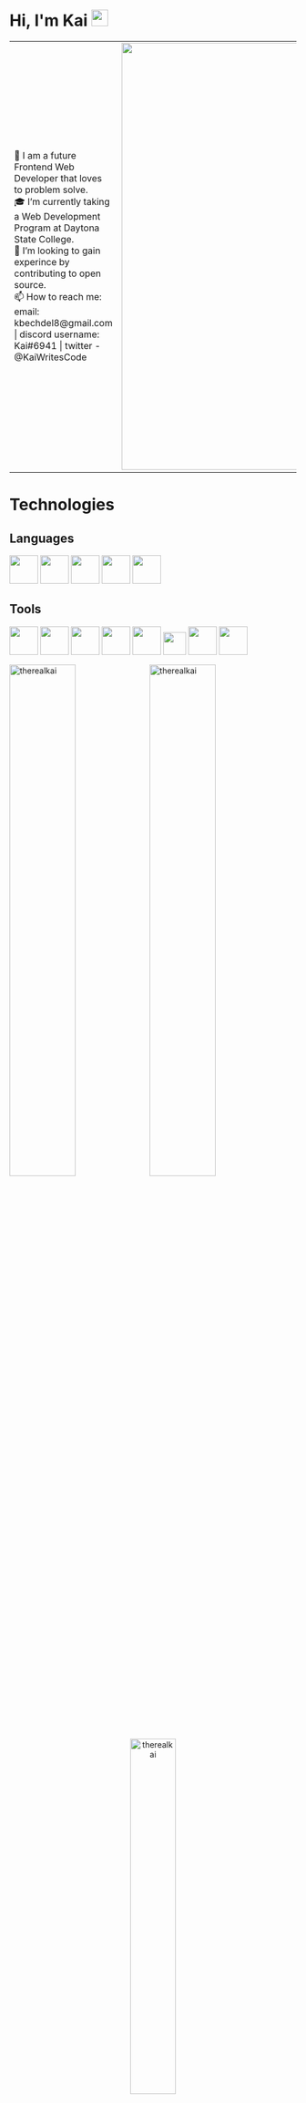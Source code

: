 # Hi, I'm Kai <img src="https://github.com/TheDudeThatCode/TheDudeThatCode/blob/master/Assets/Hi.gif" width="29px">

<table>
<tr>
  <td valign="center">
    🌱 I am a future Frontend Web Developer that loves to problem solve. <br/>
    🎓 I’m currently taking a Web Development Program at Daytona State College. <br/>
    🎯 I’m looking to gain experince by contributing to open source.<br/>
    📫 How to reach me: email: kbechdel8@gmail.com | discord username: Kai#6941 | twitter - @KaiWritesCode<br/>

<td >
  <img src="https://www.impactmybiz.com/wp-content/uploads/2020/06/20210805_Impact_5-Advanced-Tech-Examples-Blog_Hero-1.jpg" width="750" >

  </td>

  </tr>
</table>

# Technologies



<div>
  
  ## Languages
  <div>
    <img src="https://pics.freeicons.io/uploads/icons/png/8804286661557996995-512.png" width="50">
   <img src="https://pics.freeicons.io/uploads/icons/png/632690741557997006-512.png" width="50">
   <img src="https://pics.freeicons.io/uploads/icons/png/21088442871540553614-512.png" width="50">
     <img src="https://pics.freeicons.io/uploads/icons/png/8575147831553750379-512.png" width="50">
    <img src="https://pics.freeicons.io/uploads/icons/png/6655067911551942823-512.png" width="50">
  </div>

  
  ## Tools
  <div>
    <img src="https://pics.freeicons.io/uploads/icons/png/6247864081536298180-512.png" width="50">
    <img src="https://pics.freeicons.io/uploads/icons/png/9374299221540553610-512.png" width="50">
    <img src="https://pics.freeicons.io/uploads/icons/png/3842828341530103314-512.png" width="50">
    <img src="https://pics.freeicons.io/uploads/icons/png/9655574981556105319-512.png" width="50">
    <img src="https://iconape.com/wp-content/png_logo_vector/node-js-2.png" width="50">
    <img src="https://www.opc-router.de/wp-content/uploads/2021/03/mongodb_thumbnail.png" width="40">
    <img src="https://www.vectorlogo.zone/logos/mysql/mysql-official.svg" width="50">
    <img src="https://upload.wikimedia.org/wikipedia/commons/thumb/9/9a/Visual_Studio_Code_1.35_icon.svg/2048px-Visual_Studio_Code_1.35_icon.svg.png" width="50">
  </div>
</div>


<div>
<p align="center">
  <div>
  <img width="48%" src="https://github-readme-stats.vercel.app/api?username=therealkai&show_icons=true&theme=cobalt&hide_border=true" alt="therealkai" />
    <img width="48%" src="https://github-readme-streak-stats.herokuapp.com/?user=therealkai&theme=highcontrast&hide_border=true" alt="therealkai" />
    </div>
</p>

<p align="center">
  <img width="40%" src="https://github-readme-stats.vercel.app/api/top-langs?username=therealkai&show_icons=true&theme=cobalt&locale=en&layout=compact&hide_border=true" alt="therealkai" /> 
    </div>
</p>
</div>
